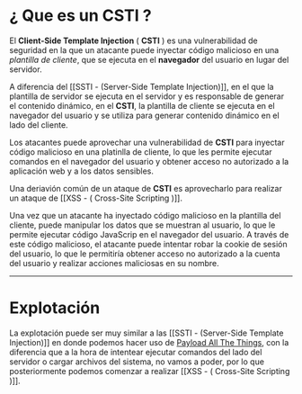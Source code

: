# ¿ Que es un **CSTI** ? 

El **Client-Side Template Injection** ( **CSTI** ) es una vulnerabilidad de seguridad en la que un atacante puede inyectar código malicioso en una *plantilla de cliente*, que se ejecuta en el **navegador** del usuario en lugar del servidor. 

A diferencia del [[SSTI - (Server-Side Template Injection)]], en el que la plantilla de servidor se ejecuta en el servidor y es responsable de generar el contenido dinámico, en el **CSTI**, la plantilla de cliente se ejecuta en el navegador del usuario y se utiliza para generar contenido dinámico en el lado del cliente. 

Los atacantes puede aprovechar una vulnerabilidad de **CSTI** para inyectar código malicioso en una platinlla de cliente, lo que les permite ejecutar comandos en el navegador del usuario y obtener acceso no autorizado a la aplicación web y a los datos sensibles. 

Una deriavión común de un ataque de **CSTI** es aprovecharlo para realizar un ataque de [[XSS  - ( Cross-Site Scripting )]]. 

Una vez que un atacante ha inyectado código malicioso en la plantilla del cliente, puede manipular los datos que se muestran al usuario, lo que le permite ejecutar código JavaScrip en el navegador del usuario. A través de este código malicioso, el atacante puede intentar robar la cookie de sesión del usuario, lo que le permitiría obtener acceso no autorizado a la cuenta del usuario y realizar acciones maliciosas en su nombre. 

----

# Explotación 

La explotación puede ser muy similar a las [[SSTI - (Server-Side Template Injection)]] en donde podemos hacer uso de [Payload All The Things](https://github.com/swisskyrepo/PayloadsAllTheThings/tree/master/Server%20Side%20Template%20Injection), con la diferencia que a la hora de intentear ejecutar comandos del lado del servidor o cargar archivos del sistema, no vamos a poder, por lo que posteriormente podemos comenzar a realizar  [[XSS  - ( Cross-Site Scripting )]]. 

